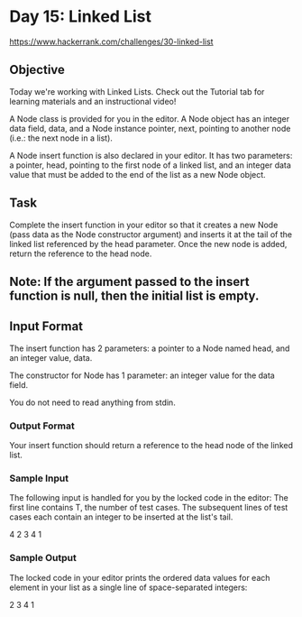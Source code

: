 # Day 15: Linked List

https://www.hackerrank.com/challenges/30-linked-list

## Objective 

Today we're working with Linked Lists. Check out the Tutorial tab for learning materials and an instructional video!

A Node class is provided for you in the editor. A Node object has an integer data field, data, and a Node instance pointer, next, pointing to another node (i.e.: the next node in a list).

A Node insert function is also declared in your editor. It has two parameters: a pointer, head, pointing to the first node of a linked list, and an integer data value that must be added to the end of the list as a new Node object.

## Task 
Complete the insert function in your editor so that it creates a new Node (pass data as the Node constructor argument) and inserts it at the tail of the linked list referenced by the head parameter. Once the new node is added, return the reference to the head node.

## Note: If the  argument passed to the insert function is null, then the initial list is empty.

## Input Format

The insert function has 2 parameters: a pointer to a Node named head, and an integer value, data.

The constructor for Node has 1 parameter: an integer value for the data field.

You do not need to read anything from stdin.

### Output Format

Your insert function should return a reference to the head node of the linked list.

### Sample Input

The following input is handled for you by the locked code in the editor: 
The first line contains T, the number of test cases. 
The  subsequent lines of test cases each contain an integer to be inserted at the list's tail.

4
2
3
4
1

### Sample Output

The locked code in your editor prints the ordered data values for each element in your list as a single line of space-separated integers:

2 3 4 1
